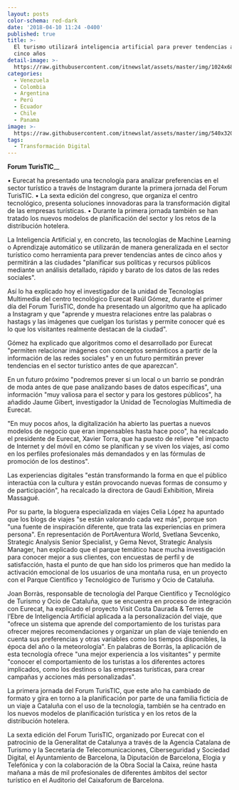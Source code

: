 ```yaml
---
layout: posts
color-schema: red-dark
date: '2018-04-10 11:24 -0400'
published: true
title: >-
  El turismo utilizará inteligencia artificial para prever tendencias antes de
  cinco años
detail-image: >-
  https://raw.githubusercontent.com/itnewslat/assets/master/img/1024x680/Turisticg.jpg
categories:
  - Venezuela
  - Colombia
  - Argentina
  - Perú
  - Ecuador
  - Chile
  - Panama
image: >-
  https://raw.githubusercontent.com/itnewslat/assets/master/img/540x320/Turisticp.jpg
tags:
  - Transformación Digital
---
```

**Forum TurisTIC**__

•	Eurecat ha presentado una tecnología para analizar preferencias en el sector turístico a través de Instagram durante la primera jornada del Forum TurisTIC.
•	La sexta edición del congreso, que organiza el centro tecnológico, presenta soluciones innovadoras para la transformación digital de las empresas turísticas.
•	Durante la primera jornada también se han tratado los nuevos modelos de planificación del sector y los retos de la distribución hotelera.

La Inteligencia Artificial y, en concreto, las tecnologías de Machine Learning o Aprendizaje automático se utilizarán de manera generalizada en el sector turístico como herramienta para prever tendencias antes de cinco años y permitirán a las ciudades "planificar sus políticas y recursos públicos mediante un análisis detallado, rápido y barato de los datos de las redes sociales".

Así lo ha explicado hoy el investigador de la unidad de Tecnologías Multimedia del centro tecnológico Eurecat Raúl Gómez, durante el primer día del Forum TurisTIC, donde ha presentado un algoritmo que ha aplicado a Instagram y que "aprende y muestra relaciones entre las palabras o hastags y las imágenes que cuelgan los turistas y permite conocer qué es lo que los visitantes realmente destacan de la ciudad".

Gómez ha explicado que algoritmos como el desarrollado por Eurecat "permiten relacionar imágenes con conceptos semánticos a partir de la información de las redes sociales" y en un futuro permitirán prever tendencias en el sector turístico antes de que aparezcan".

En un futuro próximo "podremos prever si un local o un barrio se pondrán de moda antes de que pase analizando bases de datos específicas", una información "muy valiosa para el sector y para los gestores públicos", ha añadido Jaume Gibert, investigador la Unidad de Tecnologías Multimedia de Eurecat.

"En muy pocos años, la digitalización ha abierto las puertas a nuevos modelos de negocio que eran impensables hasta hace poco", ha recalcado el presidente de Eurecat, Xavier Torra, que ha puesto de relieve "el impacto de Internet y del móvil en cómo se planifican y se viven los viajes, así como en los perfiles profesionales más demandados y en las fórmulas de promoción de los destinos".

Las experiencias digitales "están transformando la forma en que el público interactúa con la cultura y están provocando nuevas formas de consumo y de participación", ha recalcado la directora de Gaudí Exhibition, Mireia Massagué.

Por su parte, la bloguera especializada en viajes Celia López ha apuntado que los blogs de viajes "se están valorando cada vez más", porque son "una fuente de inspiración diferente, que trata las experiencias en primera persona".
En representación de PortAventura World, Svetlana Sevcenko, Strategic Analysis Senior Specialist, y Gema Nevot, Strategic Analysis Manager, han explicado que el parque temático hace mucha investigación para conocer mejor a sus clientes, con encuestas de perfil y de satisfacción, hasta el punto de que han sido los primeros que han medido la activación emocional de los usuarios de una montaña rusa, en un proyecto con el Parque Científico y Tecnológico de Turismo y Ocio de Cataluña.

Joan Borràs, responsable de tecnología del Parque Científico y Tecnológico de Turismo y Ocio de Cataluña, que se encuentra en proceso de integración con Eurecat, ha explicado el proyecto Visit Costa Daurada & Terres de l’Ebre de Inteligencia Artificial aplicada a la personalización del viaje, que "ofrece un sistema que aprende del comportamiento de los turistas para ofrecer mejores recomendaciones y organizar un plan de viaje teniendo en cuenta sus preferencias y otras variables como los tiempos disponibles, la época del año o la meteorología". En palabras de Borràs, la aplicación de esta tecnología ofrece "una mejor experiencia a los visitantes" y permite "conocer el comportamiento de los turistas a los diferentes actores implicados, como los destinos o las empresas turísticas, para crear campañas y acciones más personalizadas".

La primera jornada del Forum TurisTIC, que este año ha cambiado de formato y gira en torno a la planificación por parte de una familia ficticia de un viaje a Cataluña con el uso de la tecnología, también se ha centrado en los nuevos modelos de planificación turística y en los retos de la distribución hotelera.

La sexta edición del Forum TurisTIC, organizado por Eurecat con el patrocinio de la Generalitat de Catalunya a través de la Agencia Catalana de Turismo y la Secretaría de Telecomunicaciones, Ciberseguridad y Sociedad Digital, el Ayuntamiento de Barcelona, la Diputación de Barcelona, Elogia y Telefónica y con la colaboración de la Obra Social la Caixa, reúne hasta mañana a más de mil profesionales de diferentes ámbitos del sector turístico en el Auditorio del Caixaforum de Barcelona.

